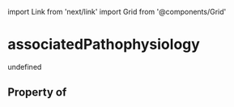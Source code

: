 import Link from 'next/link'
import Grid from '@components/Grid'

# associatedPathophysiology

undefined

## Property of



